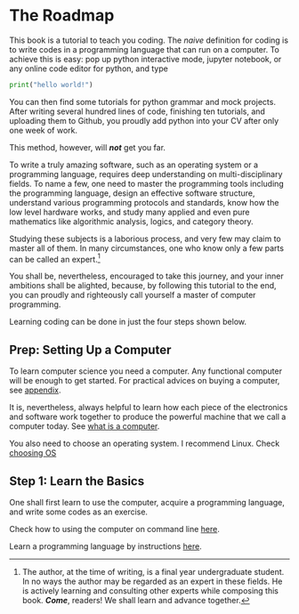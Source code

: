 # The Roadmap

This book is a tutorial to teach you coding.
The _naive_ definition for coding is to write codes in a programming language that can run on a computer.
To achieve this is easy: pop up python interactive mode, jupyter notebook, or any online code editor for python, and type 

```python
print("hello world!")
```

You can then find some tutorials for python grammar and mock projects. 
After writing several hundred lines of code, finishing ten tutorials, and uploading them to Github, you proudly add python into your CV after only one week of work.

This method, however, will *__not__* get you far.

To write a truly amazing software, such as an operating system or a programming language, requires deep understanding on multi-disciplinary fields.
To name a few, one need to master the programming tools including the programming language, design an effective software structure, understand various programming protocols and standards, know how the low level hardware works, and study many applied and even pure mathematics like algorithmic analysis, logics, and category theory.

Studying these subjects is a laborious process, and very few may claim to master all of them. 
In many circumstances, one who know only a few parts can be called an expert.[^disclaimer]

You shall be, nevertheless, encouraged to take this journey, and your inner ambitions shall be alighted, because, by following this tutorial to the end, you can proudly and righteously call yourself a master of computer programming.

Learning coding can be done in just the four steps shown below. 

## Prep: Setting Up a Computer

To learn computer science you need a computer.
Any functional computer will be enough to get started.
For practical advices on buying a computer, see [appendix](../appendix/advice_on_buying_a_computer.md).

It is, nevertheless, always helpful to learn how each piece of the electronics and software work together to produce the powerful machine that we call a computer today.
See [what is a computer](../what_is_computer/summary.md).

You also need to choose an operating system. 
I recommend Linux.
Check [choosing OS](../what_is_computer/choosing_os.md)

## Step 1: Learn the Basics

One shall first learn to use the computer, acquire a programming language, and write some codes as an exercise.

Check how to using the computer on command line [here](../let_there_be_linux/linux_on_command_line.md).

Learn a programming language by instructions [here](../lets_write_code/chapter_summary.md).

[^disclaimer]: The author, at the time of writing, is a final year undergraduate student. 
In no ways the author may be regarded as an expert in these fields. 
He is actively learning and consulting other experts while composing this book.
*__Come__*, readers! We shall learn and advance together.

